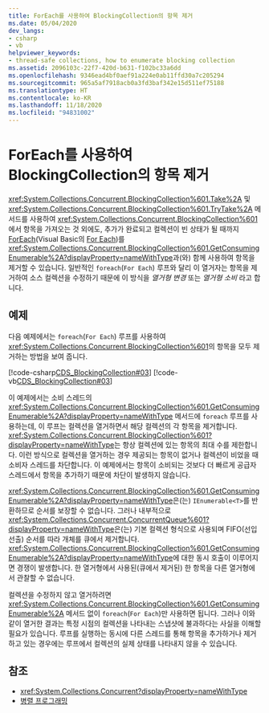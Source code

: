 ```yaml
---
title: ForEach를 사용하여 BlockingCollection의 항목 제거
ms.date: 05/04/2020
dev_langs:
- csharp
- vb
helpviewer_keywords:
- thread-safe collections, how to enumerate blocking collection
ms.assetid: 2096103c-22f7-420d-b631-f102bc33a6dd
ms.openlocfilehash: 9346ead4bf0aef91a224e0ab11ffd30a7c205294
ms.sourcegitcommit: 965a5af7918acb0a3fd3baf342e15d511ef75188
ms.translationtype: HT
ms.contentlocale: ko-KR
ms.lasthandoff: 11/18/2020
ms.locfileid: "94831002"
---
```

# <a name="use-foreach-to-remove-items-in-a-blockingcollection"></a>ForEach를 사용하여 BlockingCollection의 항목 제거

<xref:System.Collections.Concurrent.BlockingCollection%601.Take%2A> 및 <xref:System.Collections.Concurrent.BlockingCollection%601.TryTake%2A> 메서드를 사용하여 <xref:System.Collections.Concurrent.BlockingCollection%601>에서 항목을 가져오는 것 외에도, 추가가 완료되고 컬렉션이 빈 상태가 될 때까지 [ForEach](../../../csharp/language-reference/keywords/foreach-in.md)(Visual Basic의 [For Each](../../../visual-basic/language-reference/statements/for-each-next-statement.md))를 <xref:System.Collections.Concurrent.BlockingCollection%601.GetConsumingEnumerable%2A?displayProperty=nameWithType>과(와) 함께 사용하여 항목을 제거할 수 있습니다. 일반적인 `foreach`(`For Each`) 루프와 달리 이 열거자는 항목을 제거하여 소스 컬렉션을 수정하기 때문에 이 방식을 *열거형 변경* 또는 *열거형 소비* 라고 합니다.

## <a name="example"></a>예제

다음 예제에서는 `foreach`(`For Each`) 루프를 사용하여 <xref:System.Collections.Concurrent.BlockingCollection%601>의 항목을 모두 제거하는 방법을 보여 줍니다.

[!code-csharp[CDS_BlockingCollection#03](../../../../samples/snippets/csharp/VS_Snippets_Misc/cds_blockingcollection/cs/example03.cs#03)]
[!code-vb[CDS_BlockingCollection#03](../../../../samples/snippets/visualbasic/VS_Snippets_Misc/cds_blockingcollection/vb/enumeratebc.vb#03)]

이 예제에서는 소비 스레드의 <xref:System.Collections.Concurrent.BlockingCollection%601.GetConsumingEnumerable%2A?displayProperty=nameWithType> 메서드에 `foreach` 루프를 사용하는데, 이 루프는 컬렉션을 열거하면서 해당 컬렉션의 각 항목을 제거합니다. <xref:System.Collections.Concurrent.BlockingCollection%601?displayProperty=nameWithType>는 항상 컬렉션에 있는 항목의 최대 수를 제한합니다. 이런 방식으로 컬렉션을 열거하는 경우 제공되는 항목이 없거나 컬렉션이 비었을 때 소비자 스레드를 차단합니다. 이 예제에서는 항목이 소비되는 것보다 더 빠르게 공급자 스레드에서 항목을 추가하기 때문에 차단이 발생하지 않습니다.

<xref:System.Collections.Concurrent.BlockingCollection%601.GetConsumingEnumerable%2A?displayProperty=nameWithType>은(는) `IEnumerable<T>`를 반환하므로 순서를 보장할 수 없습니다. 그러나 내부적으로 <xref:System.Collections.Concurrent.ConcurrentQueue%601?displayProperty=nameWithType>은(는) 기본 컬렉션 형식으로 사용되며 FIFO(선입선출) 순서를 따라 개체를 큐에서 제거합니다. <xref:System.Collections.Concurrent.BlockingCollection%601.GetConsumingEnumerable%2A?displayProperty=nameWithType>에 대한 동시 호출이 이루어지면 경쟁이 발생합니다. 한 열거형에서 사용된(큐에서 제거된) 한 항목을 다른 열거형에서 관찰할 수 없습니다.

컬렉션을 수정하지 않고 열거하려면 <xref:System.Collections.Concurrent.BlockingCollection%601.GetConsumingEnumerable%2A> 메서드 없이 `foreach`(`For Each`)만 사용하면 됩니다. 그러나 이와 같이 열거한 결과는 특정 시점의 컬렉션을 나타내는 스냅샷에 불과하다는 사실을 이해할 필요가 있습니다. 루프를 실행하는 동시에 다른 스레드를 통해 항목을 추가하거나 제거하고 있는 경우에는 루프에서 컬렉션의 실제 상태를 나타내지 않을 수 있습니다.

## <a name="see-also"></a>참조

- <xref:System.Collections.Concurrent?displayProperty=nameWithType>
- [병렬 프로그래밍](../../parallel-programming/index.md)
